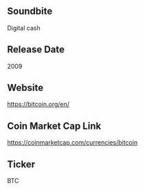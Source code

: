 ## Soundbite

Digital cash

## Release Date

2009

## Website

https://bitcoin.org/en/

## Coin Market Cap Link

https://coinmarketcap.com/currencies/bitcoin

## Ticker

BTC

